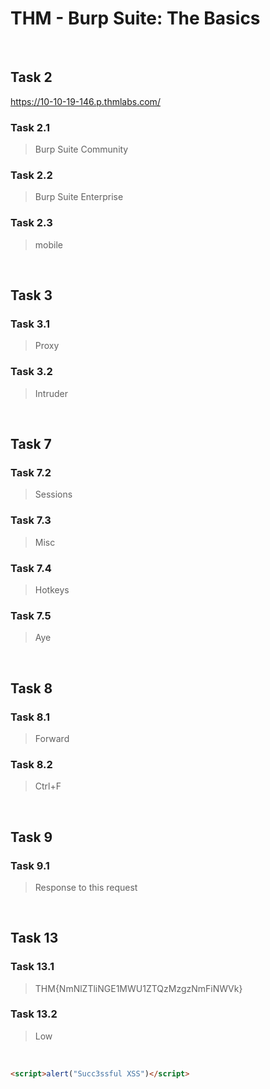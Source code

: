 # THM - Burp Suite: The Basics

<br>

## Task 2

https://10-10-19-146.p.thmlabs.com/

### Task 2.1

> Burp Suite Community

### Task 2.2

> Burp Suite Enterprise

### Task 2.3

> mobile

<br>

## Task 3

### Task 3.1

> Proxy

### Task 3.2

> Intruder

<br>

## Task 7

### Task 7.2

> Sessions

### Task 7.3

> Misc 

### Task 7.4

> Hotkeys

### Task 7.5

> Aye

<br>

## Task 8

### Task 8.1

> Forward

### Task 8.2

> Ctrl+F

<br>

## Task 9

### Task 9.1

> Response to this request

<br>

## Task 13

### Task 13.1

> THM{NmNlZTliNGE1MWU1ZTQzMzgzNmFiNWVk}

### Task 13.2

> Low

<br>

```html
<script>alert("Succ3ssful XSS")</script>
```
